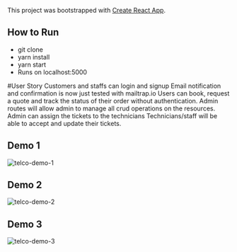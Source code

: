 This project was bootstrapped with [Create React App](https://github.com/facebookincubator/create-react-app).

## How to Run

* git clone
* yarn install
* yarn start
* Runs on localhost:5000

#User Story
Customers and staffs can login and signup
Email notification and confirmation is now just tested with mailtrap.io
Users can book, request a quote and track the status of their order without authentication.
Admin routes will allow admin to manage all crud operations on the resources.
Admin can assign the tickets to the technicians
Technicians/staff will be able to accept and update their tickets.

## Demo 1
<img src="https://i.imgflip.com/22yhcz.gif" title="telco-demo-1"/>

## Demo 2
<img src="https://i.imgflip.com/22yhi1.gif" title="telco-demo-2"/>

## Demo 3
<img src="https://imgflip.com/gif/22yhnf" title="telco-demo-3"/>
